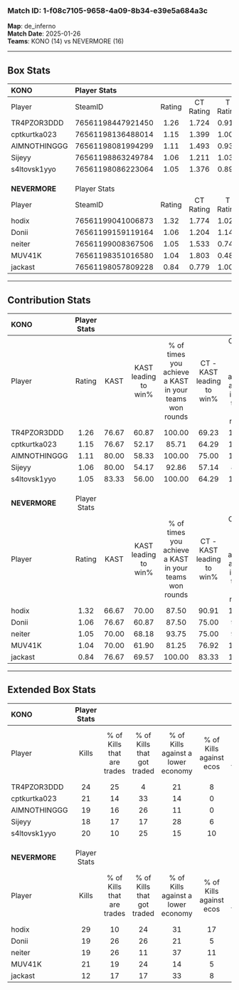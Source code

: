 ### Match ID: 1-f08c7105-9658-4a09-8b34-e39e5a684a3c  
**Map**: de_inferno  
**Match Date**: 2025-01-26  
**Teams**: KONO (14) vs NEVERMORE (16)  

---  

## Box Stats  

| **KONO**      | Player Stats      |        |           |          |       |      |       |         |        |      |     |
| :- | :- | :-: | :-: | :-: | :-: | :-: | :-: | :-: | :-: | :-: | :-: |
| Player        | SteamID           | Rating | CT Rating | T Rating | KAST  | ADR  | Kills | Assists | Deaths | K/D  | HS% |
| TR4PZOR3DDD   | 76561198447921450 |  1.26  |   1.724   |  0.914   | 76.67 | 66.5 |  24   |    7    |   16   | 1.50 | 54  |
| cptkurtka023  | 76561198136488014 |  1.15  |   1.399   |  1.006   | 76.67 | 86.7 |  21   |   11    |   22   | 0.95 | 42  |
| AIMNOTHINGGG  | 76561198081994299 |  1.11  |   1.493   |  0.932   | 80.00 | 80.2 |  19   |   11    |   21   | 0.90 | 42  |
| Sijeyy        | 76561198863249784 |  1.06  |   1.211   |  1.038   | 80.00 | 65.1 |  18   |    9    |   19   | 0.95 | 50  |
| s4ltovsk1yyo  | 76561198086223064 |  1.05  |   1.376   |  0.899   | 83.33 | 62.9 |  20   |    3    |   23   | 0.87 | 45  |
|               |                   |        |           |          |       |      |       |         |        |      |     |
|               |                   |        |           |          |       |      |       |         |        |      |     |
|               |                   |        |           |          |       |      |       |         |        |      |     |
| **NEVERMORE** | Player Stats      |        |           |          |       |      |       |         |        |      |     |
| Player        | SteamID           | Rating | CT Rating | T Rating | KAST  | ADR  | Kills | Assists | Deaths | K/D  | HS% |
| hodix         | 76561199041006873 |  1.32  |   1.774   |  1.020   | 66.67 | 95.7 |  29   |    6    |   22   | 1.32 | 24  |
| Donii         | 76561199159119164 |  1.06  |   1.204   |  1.144   | 76.67 | 66.3 |  19   |   10    |   20   | 0.95 | 47  |
| neiter        | 76561199008367506 |  1.05  |   1.533   |  0.742   | 70.00 | 81.1 |  19   |    8    |   20   | 0.95 | 68  |
| MUV41K        | 76561198351016580 |  1.04  |   1.803   |  0.481   | 70.00 | 71.2 |  21   |    1    |   21   | 1.00 | 52  |
| jackast       | 76561198057809228 |  0.84  |   0.779   |  1.008   | 76.67 | 59.4 |  12   |   11    |   20   | 0.60 | 66  |
---  

## Contribution Stats  

| **KONO**      | Player Stats |       |                      |                                                        |                           |                                                             |                          |                                                            |
| :- | :-: | :-: | :-: | :-: | :-: | :-: | :-: | :-: |
| Player        |    Rating    | KAST  | KAST leading to win% | % of times you achieve a KAST in your teams won rounds | CT - KAST leading to win% | CT - % of times you achieve a KAST in your teams won rounds | T - KAST leading to win% | T - % of times you achieve a KAST in your teams won rounds |
| TR4PZOR3DDD   |     1.26     | 76.67 |        60.87         |                         100.00                         |           69.23           |                           100.00                            |          50.00           |                           100.00                           |
| cptkurtka023  |     1.15     | 76.67 |        52.17         |                         85.71                          |           64.29           |                           100.00                            |          33.33           |                           60.00                            |
| AIMNOTHINGGG  |     1.11     | 80.00 |        58.33         |                         100.00                         |           75.00           |                           100.00                            |          41.67           |                           100.00                           |
| Sijeyy        |     1.06     | 80.00 |        54.17         |                         92.86                          |           57.14           |                            88.89                            |          50.00           |                           100.00                           |
| s4ltovsk1yyo  |     1.05     | 83.33 |        56.00         |                         100.00                         |           64.29           |                           100.00                            |          45.45           |                           100.00                           |
|               |              |       |                      |                                                        |                           |                                                             |                          |                                                            |
|               |              |       |                      |                                                        |                           |                                                             |                          |                                                            |
|               |              |       |                      |                                                        |                           |                                                             |                          |                                                            |
| **NEVERMORE** | Player Stats |       |                      |                                                        |                           |                                                             |                          |                                                            |
| Player        |    Rating    | KAST  | KAST leading to win% | % of times you achieve a KAST in your teams won rounds | CT - KAST leading to win% | CT - % of times you achieve a KAST in your teams won rounds | T - KAST leading to win% | T - % of times you achieve a KAST in your teams won rounds |
| hodix         |     1.32     | 66.67 |        70.00         |                         87.50                          |           90.91           |                           100.00                            |          44.44           |                           66.67                            |
| Donii         |     1.06     | 76.67 |        60.87         |                         87.50                          |           75.00           |                            90.00                            |          45.45           |                           83.33                            |
| neiter        |     1.05     | 70.00 |        68.18         |                         93.75                          |           75.00           |                            90.00                            |          60.00           |                           100.00                           |
| MUV41K        |     1.04     | 70.00 |        61.90         |                         81.25                          |           76.92           |                           100.00                            |          37.50           |                           50.00                            |
| jackast       |     0.84     | 76.67 |        69.57         |                         100.00                         |           83.33           |                           100.00                            |          54.55           |                           100.00                           |
---  

## Extended Box Stats  

| **KONO**      | Player Stats |                            |                            |                                    |                         |                              |                                 |        |                             |                                     |                          |                               |                            |
| :- | :-: | :-: | :-: | :-: | :-: | :-: | :-: | :-: | :-: | :-: | :-: | :-: | :-: |
| Player        |    Kills     | % of Kills that are trades | % of Kills that got traded | % of Kills against a lower economy | % of Kills against ecos | % of Kills that are flawless | % of Kills that are close duels | Deaths | % of Deaths that get traded | % of Deaths against a lower economy | % of Deaths against ecos | % of Deaths that are flawless | % of Deaths that are close |
| TR4PZOR3DDD   |      24      |             25             |             4              |                 21                 |            8            |              58              |                0                |   16   |             19              |                 13                  |            0             |              75               |             6              |
| cptkurtka023  |      21      |             14             |             33             |                 14                 |            0            |              43              |                0                |   22   |             14              |                  9                  |            0             |              55               |             9              |
| AIMNOTHINGGG  |      19      |             16             |             26             |                 11                 |            0            |              63              |               11                |   21   |             24              |                 14                  |            0             |              38               |             5              |
| Sijeyy        |      18      |             17             |             17             |                 28                 |            6            |              61              |                0                |   19   |             21              |                 16                  |            0             |              74               |             0              |
| s4ltovsk1yyo  |      20      |             10             |             25             |                 15                 |           10            |              60              |                0                |   23   |             22              |                 22                  |            4             |              83               |             0              |
|               |              |                            |                            |                                    |                         |                              |                                 |        |                             |                                     |                          |                               |                            |
|               |              |                            |                            |                                    |                         |                              |                                 |        |                             |                                     |                          |                               |                            |
|               |              |                            |                            |                                    |                         |                              |                                 |        |                             |                                     |                          |                               |                            |
| **NEVERMORE** | Player Stats |                            |                            |                                    |                         |                              |                                 |        |                             |                                     |                          |                               |                            |
| Player        |    Kills     | % of Kills that are trades | % of Kills that got traded | % of Kills against a lower economy | % of Kills against ecos | % of Kills that are flawless | % of Kills that are close duels | Deaths | % of Deaths that get traded | % of Deaths against a lower economy | % of Deaths against ecos | % of Deaths that are flawless | % of Deaths that are close |
| hodix         |      29      |             10             |             24             |                 31                 |           17            |              66              |                0                |   22   |             23              |                  9                  |            5             |              91               |             5              |
| Donii         |      19      |             26             |             26             |                 21                 |            5            |              58              |                5                |   20   |             30              |                 10                  |            0             |              50               |             0              |
| neiter        |      19      |             26             |             11             |                 37                 |           11            |              74              |                5                |   20   |              5              |                  5                  |            0             |              50               |             5              |
| MUV41K        |      21      |             19             |             24             |                 14                 |            5            |              76              |                5                |   21   |             29              |                  5                  |            0             |              67               |             0              |
| jackast       |      12      |             17             |             17             |                 33                 |            8            |              42              |                8                |   20   |             20              |                 20                  |            0             |              40               |             0              |
